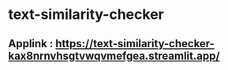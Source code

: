 # text-similarity-checker
## Applink : https://text-similarity-checker-kax8nrnvhsgtvwqvmefgea.streamlit.app/
